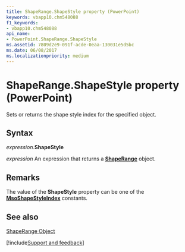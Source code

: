 ```yaml
---
title: ShapeRange.ShapeStyle property (PowerPoint)
keywords: vbapp10.chm548088
f1_keywords:
- vbapp10.chm548088
api_name:
- PowerPoint.ShapeRange.ShapeStyle
ms.assetid: 7809d2e9-091f-acde-0eaa-130031e5d5bc
ms.date: 06/08/2017
ms.localizationpriority: medium
---
```



# ShapeRange.ShapeStyle property (PowerPoint)

Sets or returns the shape style index for the specified object.


## Syntax

_expression_.**ShapeStyle**

 _expression_ An expression that returns a **[ShapeRange](PowerPoint.ShapeRange.md)** object.


## Remarks

The value of the **ShapeStyle** property can be one of the **[MsoShapeStyleIndex](Office.MsoShapeStyleIndex.md)** constants.


## See also


[ShapeRange Object](PowerPoint.ShapeRange.md)

[!include[Support and feedback](~/includes/feedback-boilerplate.md)]